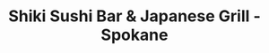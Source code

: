 ---
layout: place
title: "Shiki Sushi Bar & Japanese Grill - Spokane"
permalink: /washington/spokane/shiki-sushi-bar-japanese-grill-spokane.html
stateAbbr: WA
stateName: Washington
cityName: Spokane
place_id: ChIJv3Ci9PIZnlQRW-RlGl2_4K8
photos:
  - name: >-
      places/ChIJv3Ci9PIZnlQRW-RlGl2_4K8/photos/AeeoHcIODk4PfWo_DS-2gPzRbNnvQp0nrHQj_RoX_y-QpkS7JfhpwGjn5j8uZTRREsGEHyAbXwgN5cjtGZqrPZbLDEzrh3Qgaly74U_hAFEOtpBs2YQMKdYVXb7Obw9N8jkM4mN4qnGlMzrHVY87bBihrtPkOnNRa73RSeD-T4t2NJKPn404jBS5j1mZan9JskJom5sUbNaC9RPn4uEoxRkaDiOhOTmNea5PGFl9UpFLfMlnTSOh6DeUE1xJ34tJ7dxHrH7gXCeDiY9doB7DRyYyKL-869Dj0e0KBULBMVXORkJ0Wg
    widthPx: 960
    heightPx: 759
    authorAttributions:
      - displayName: Shiki Sushi Bar & Japanese Grill - Spokane
        uri: https://maps.google.com/maps/contrib/100952827365943837612
        photoUri: >-
          https://lh3.googleusercontent.com/a-/ALV-UjVAyXYUB9rrjb65PMEsq4zW_hfD8G--wbtrQyzGZpSw5Qo0E6U=s100-p-k-no-mo
    flagContentUri: >-
      https://www.google.com/local/imagery/report/?cb_client=maps_api_places.places_api&image_key=!1e10!2sAF1QipPxAAfLfZSG1i0H8kfM2U8ev3fyLSOws-wMznAL&hl=en-US
    googleMapsUri: >-
      https://www.google.com/maps/place//data=!3m4!1e2!3m2!1sAF1QipPxAAfLfZSG1i0H8kfM2U8ev3fyLSOws-wMznAL!2e10!4m2!3m1!1s0x549e19f2f4a270bf:0xafe0bf5d1a65e45b
  - name: >-
      places/ChIJv3Ci9PIZnlQRW-RlGl2_4K8/photos/AeeoHcKKY7GGr1U1fET3PT6xNmdroY0zCy1RUvXehE2criefVoT3yfKHeF3sfQrFgZA-x9KGvrGSvgArkF2TnSTpPEY_Ac3rBQxB96uB8KU0dCUZp6_PT3Cx_FA6gB_w_kgrLR6xTHxc1Npr6NtCdTTQzLMJPNHtcByqobhoabw6jF-9V0r3SjRWgPUJSrCtkeFSYad7-t64UkGvgZDKb7CuWYd3hPgQLmpXsmaZBcAAjeOZb8IuOjoljZ9nWUHGGi-ONcRuyX8eNK7pDfSmwZjACyX9bxSisdqZm7sNYadeqZRRug
    widthPx: 1702
    heightPx: 1276
    authorAttributions:
      - displayName: Shiki Sushi Bar & Japanese Grill - Spokane
        uri: https://maps.google.com/maps/contrib/100952827365943837612
        photoUri: >-
          https://lh3.googleusercontent.com/a-/ALV-UjVAyXYUB9rrjb65PMEsq4zW_hfD8G--wbtrQyzGZpSw5Qo0E6U=s100-p-k-no-mo
    flagContentUri: >-
      https://www.google.com/local/imagery/report/?cb_client=maps_api_places.places_api&image_key=!1e10!2sAF1QipOBY2TkyNygmb_ivQMrf98vcG5kIbO-gufFNchl&hl=en-US
    googleMapsUri: >-
      https://www.google.com/maps/place//data=!3m4!1e2!3m2!1sAF1QipOBY2TkyNygmb_ivQMrf98vcG5kIbO-gufFNchl!2e10!4m2!3m1!1s0x549e19f2f4a270bf:0xafe0bf5d1a65e45b
  - name: >-
      places/ChIJv3Ci9PIZnlQRW-RlGl2_4K8/photos/AeeoHcL3KOkY6R6UxyhJwMNoTeAh1aFaClXKNXfpTtpKmyQSGsW00094p6QFNg37MSkWRsn0-V6zPN4Fuew3Pj4rVgPDcLSp43auOfkCujm7kLCqzaPEKmdBKgaBu9QWLTyX7yRW7Q8asKM8Js3MK5rXS5SyfArpi4GhqIPw6N3jSHPIlIx1TPfCMJi0sW-fKI11nIrCwXBGZ-7j-X4kemNuqxiZQdoUPvw6plnHU9kcN1SIOJCUl5dLa3j__sQxZq7WVj31rbezC5M4e7vepChYEd-FdbozBN2r580j0sDWik_-sw
    widthPx: 508
    heightPx: 626
    authorAttributions:
      - displayName: Shiki Sushi Bar & Japanese Grill - Spokane
        uri: https://maps.google.com/maps/contrib/100952827365943837612
        photoUri: >-
          https://lh3.googleusercontent.com/a-/ALV-UjVAyXYUB9rrjb65PMEsq4zW_hfD8G--wbtrQyzGZpSw5Qo0E6U=s100-p-k-no-mo
    flagContentUri: >-
      https://www.google.com/local/imagery/report/?cb_client=maps_api_places.places_api&image_key=!1e10!2sAF1QipOSUt3atYBhsf0kuHHDc2rnh4NC1HKUKZQzDj6P&hl=en-US
    googleMapsUri: >-
      https://www.google.com/maps/place//data=!3m4!1e2!3m2!1sAF1QipOSUt3atYBhsf0kuHHDc2rnh4NC1HKUKZQzDj6P!2e10!4m2!3m1!1s0x549e19f2f4a270bf:0xafe0bf5d1a65e45b
  - name: >-
      places/ChIJv3Ci9PIZnlQRW-RlGl2_4K8/photos/AeeoHcJPfnnB-nDrgBC_7o8cRRNvC6Q7nJ9vUFl51vZzQHys-eU8v_D-KLsdnqWNquOWyPw-iuqAKeCvT5Y24tNqXxLsdLVMUFFB4bBD516fuf6UAWfVuBBfo0Tf6SGmNsHGlo7PIdP-tnQWzxoPBnAqaT443hCDv6HLsXBCxxPEWdpH8oGut0ZiB61sO4zgiFbV-ufrVMPSpADKvovoKLkCQTFUboRf6vg0CscFlI7_f0IJeCAta1LqTxZPpYbEmrojplNrLEo5j5-UyFrytPYS99qPPQiO7X5asF5zkGgRaU-Aog
    widthPx: 3433
    heightPx: 3433
    authorAttributions:
      - displayName: Shiki Sushi Bar & Japanese Grill - Spokane
        uri: https://maps.google.com/maps/contrib/100952827365943837612
        photoUri: >-
          https://lh3.googleusercontent.com/a-/ALV-UjVAyXYUB9rrjb65PMEsq4zW_hfD8G--wbtrQyzGZpSw5Qo0E6U=s100-p-k-no-mo
    flagContentUri: >-
      https://www.google.com/local/imagery/report/?cb_client=maps_api_places.places_api&image_key=!1e10!2sAF1QipMasbixWmKG4j9qUQb_yKsNyCLogkT5CnO6-itX&hl=en-US
    googleMapsUri: >-
      https://www.google.com/maps/place//data=!3m4!1e2!3m2!1sAF1QipMasbixWmKG4j9qUQb_yKsNyCLogkT5CnO6-itX!2e10!4m2!3m1!1s0x549e19f2f4a270bf:0xafe0bf5d1a65e45b
  - name: >-
      places/ChIJv3Ci9PIZnlQRW-RlGl2_4K8/photos/AeeoHcJltENazy2Q1VZ_Yks4jtp5YpENfxU906-97qtpLxwOziQ7LK90kLymfLcAlmkFHnZvn6LH0wqyZLv2hmaPKfdMO9mmlrAH0pDC1napRhDs4PP44w6DRjIrOi4bpIbXUGJWrq5wXu2KF_GUDbcXv1_Vl7RD0IAmBKPgxDgbwZi_YfoKLRY2JFHzskTB_VDL-PcjUjY3foGLpoKkTtknGKE_ST-3eluS6bmc50_QTE6GPxLyIykDjiS0p2oEiYN0VCtBzviOJQbCh1hVTCrwpCgVp5PIGpOd2iJhG_mLSFx8j3J89yAQ9HyoExU9-vqdyINzXjNBFyqvoR2j8ox44DCMPKeGw0H3OBeySysvmHB2yYLWfgjECNKDgdov26gCBQ2s-JZRHoUZvKJKD3vIrE8pvCXvweLfWS43buRVn_Ccdyk
    widthPx: 3600
    heightPx: 4800
    authorAttributions:
      - displayName: Monique Sao
        uri: https://maps.google.com/maps/contrib/114724918488947303733
        photoUri: >-
          https://lh3.googleusercontent.com/a-/ALV-UjWg0q4aW_pR4mFnfb4ow4skaNA4UvbQq6Ti5eWuCGJMc6Bc2Z8=s100-p-k-no-mo
    flagContentUri: >-
      https://www.google.com/local/imagery/report/?cb_client=maps_api_places.places_api&image_key=!1e10!2sCIHM0ogKEICAgMCwoIGczAE&hl=en-US
    googleMapsUri: >-
      https://www.google.com/maps/place//data=!3m4!1e2!3m2!1sCIHM0ogKEICAgMCwoIGczAE!2e10!4m2!3m1!1s0x549e19f2f4a270bf:0xafe0bf5d1a65e45b
  - name: >-
      places/ChIJv3Ci9PIZnlQRW-RlGl2_4K8/photos/AeeoHcI6g0z5ezZcj-TnkLB_NZ1cBJ5PxZ66qpr7LO6EwGIzIMCvgBMMJcFAs-373dsLCLF8uL3SnJ6Iq2uywaAE75TyeO8o6j8oMTeyUPan5bPCAmbqULPeMc_juW09f4QBo_J5abodxDnCPbZv9BXAKxU-ggbLHr9TmylQKddaejg6nD3SSWTkPP6BRM4Z7-ahUPG4LNSYWHOjF-6VP_f_8ePLfnYLXZn2Zh41RbEwl_OMi5Tn0KwHCLbT17GdEDRuclZgMqmrEu52VgYZwQo7FjCBiEqLOVimMedK3HEkIO3JCQ
    widthPx: 460
    heightPx: 640
    authorAttributions:
      - displayName: Shiki Sushi Bar & Japanese Grill - Spokane
        uri: https://maps.google.com/maps/contrib/100952827365943837612
        photoUri: >-
          https://lh3.googleusercontent.com/a-/ALV-UjVAyXYUB9rrjb65PMEsq4zW_hfD8G--wbtrQyzGZpSw5Qo0E6U=s100-p-k-no-mo
    flagContentUri: >-
      https://www.google.com/local/imagery/report/?cb_client=maps_api_places.places_api&image_key=!1e10!2sAF1QipPRd-27F0HWIFkLfU-rfJZu4aEASthlJxOlPiZm&hl=en-US
    googleMapsUri: >-
      https://www.google.com/maps/place//data=!3m4!1e2!3m2!1sAF1QipPRd-27F0HWIFkLfU-rfJZu4aEASthlJxOlPiZm!2e10!4m2!3m1!1s0x549e19f2f4a270bf:0xafe0bf5d1a65e45b
  - name: >-
      places/ChIJv3Ci9PIZnlQRW-RlGl2_4K8/photos/AeeoHcKIaayc-RgLq71HWoiPSFofRvekvRk57vYjT0fzKZGTVSMWSNKnEuPXa3V6lSVKeP-0NA8pQJPeGIXF_JS5kSOhmQaAuRj76j-6BDaZhGpfUomYfVgEyFMnf2-BMovTHdaAjdFD_SzuL2q4xEhtUZo5OH9WJStoaxwalWN_RGTZJDGDcfYvPQ0pae6iAMUGIIuOjOTS1Jim7TLuMo3YaAoEJIwyjADsYIzNslTjZfeuUxRDenO5bVXQXS1Yefwpun-CeW3n1mbNMi1EmShTROaJmjfaVVk5H9XV28fhxZA3LQ
    widthPx: 3508
    heightPx: 3508
    authorAttributions:
      - displayName: Shiki Sushi Bar & Japanese Grill - Spokane
        uri: https://maps.google.com/maps/contrib/100952827365943837612
        photoUri: >-
          https://lh3.googleusercontent.com/a-/ALV-UjVAyXYUB9rrjb65PMEsq4zW_hfD8G--wbtrQyzGZpSw5Qo0E6U=s100-p-k-no-mo
    flagContentUri: >-
      https://www.google.com/local/imagery/report/?cb_client=maps_api_places.places_api&image_key=!1e10!2sAF1QipPAhNDy4u9RO7gi_BOVqeP6peSWTCSHdHEuaBFy&hl=en-US
    googleMapsUri: >-
      https://www.google.com/maps/place//data=!3m4!1e2!3m2!1sAF1QipPAhNDy4u9RO7gi_BOVqeP6peSWTCSHdHEuaBFy!2e10!4m2!3m1!1s0x549e19f2f4a270bf:0xafe0bf5d1a65e45b
  - name: >-
      places/ChIJv3Ci9PIZnlQRW-RlGl2_4K8/photos/AeeoHcJVFNgs5nH2Vg-Qp5egvaNHGmpInoHPNE2t5D-ZGdfnmzkrIGyTHW9gBM95UoaVOAdgeJ27AnfZWkvIZhqy8-pPPnXL9XnR4HCRbNdeVtylupxtM2vam2lrQ1TpUUe-Ozs0Rrr83QO_hzw748UPH1jPvwvUFpAMv0Py_NqOYWXvCBu6O-Ak2Ve0HTi3TqSwHEvkes7unoDpwXjyO0UBdiM97N6iPu4-ct6MOLsHiLQ4cII_yQceIRvrS7CcTJQGPwFPsAexuCRF0ERO_er-jf485sThzD4e7pelOM3Vp61kjUk44NhgRPLR8PMWZ7CKgZITAvYurzYqMdSKQpVN4h95LuXFHAp6o9zUcjnKIqEpJ7eKr-gfMBI5bylnErbuG8efODTCsV8xXOvgkFmMPtHCVg5eq1EXU7Afg963o5pQ3VF9
    widthPx: 3600
    heightPx: 4800
    authorAttributions:
      - displayName: Dung Ho
        uri: https://maps.google.com/maps/contrib/101301595736424613652
        photoUri: >-
          https://lh3.googleusercontent.com/a/ACg8ocIqqkk42nnvIujXQITvFjJAzkSHLxfSWhANc6wHa2vitqF1Zg=s100-p-k-no-mo
    flagContentUri: >-
      https://www.google.com/local/imagery/report/?cb_client=maps_api_places.places_api&image_key=!1e10!2sCIHM0ogKEICAgID7-p-0uwE&hl=en-US
    googleMapsUri: >-
      https://www.google.com/maps/place//data=!3m4!1e2!3m2!1sCIHM0ogKEICAgID7-p-0uwE!2e10!4m2!3m1!1s0x549e19f2f4a270bf:0xafe0bf5d1a65e45b
  - name: >-
      places/ChIJv3Ci9PIZnlQRW-RlGl2_4K8/photos/AeeoHcJldwWb0O10PItkb6QC7gLnIvmTirm7ITXb6CsfML87Jh1D9v5TugMDkyOKmTVh3qP9YmrbtpfDZUAbWOvxuhdwWNf9I825yzDXuS2vOHFIoL3w8mIIxIBTzvdvB6FhZEq6cS8a9sOR_zfJp_dnfnh-qgLr59kM38jKD58F37hMjhqvPbM0qHl5NQ8ueyk_4MMDGAYutqzCNK-HRTUXRmOj37CDQpuGjh465tyJPTQMBDkGbweDUot8yKMjr29CcT7dQtR8Gnz2B2qa8nT28n4GDv4eH92ccOHv4SFe2Ab65w
    widthPx: 807
    heightPx: 690
    authorAttributions:
      - displayName: Shiki Sushi Bar & Japanese Grill - Spokane
        uri: https://maps.google.com/maps/contrib/100952827365943837612
        photoUri: >-
          https://lh3.googleusercontent.com/a-/ALV-UjVAyXYUB9rrjb65PMEsq4zW_hfD8G--wbtrQyzGZpSw5Qo0E6U=s100-p-k-no-mo
    flagContentUri: >-
      https://www.google.com/local/imagery/report/?cb_client=maps_api_places.places_api&image_key=!1e10!2sAF1QipOs3qLerVuQUdkAWXzXqwbMVma4ckmF8W0XPRl1&hl=en-US
    googleMapsUri: >-
      https://www.google.com/maps/place//data=!3m4!1e2!3m2!1sAF1QipOs3qLerVuQUdkAWXzXqwbMVma4ckmF8W0XPRl1!2e10!4m2!3m1!1s0x549e19f2f4a270bf:0xafe0bf5d1a65e45b
  - name: >-
      places/ChIJv3Ci9PIZnlQRW-RlGl2_4K8/photos/AeeoHcJLfGk0uP-i_cwo0pzYTAhpb674K5L10yyqss2QBon94xbh8Atms5hHvsWxyiIO6sGP_8X_6N_JT0ZmJs2Q5GoWt59M2ZfsYFFuW-BRtGLdlhAiQsXECcmMmcxzumtZdUCZL93XfBvU9Ej1Yoyz0FfXZyI9w6HmGspyNA30KtC-Quy-nn97ZJOGsJnnS8uuxc0J-cWiRlDVc0fpQI6wtp8-h0ZvtIYJcN4qqOA6Ug5UKjmb0oDQA5B7Wb1tJg9LHJbGSN47UlwJ4xmj5HtrKnYBaopxAv9eC9Ljq2qUbuSJ0Q
    widthPx: 869
    heightPx: 740
    authorAttributions:
      - displayName: Shiki Sushi Bar & Japanese Grill - Spokane
        uri: https://maps.google.com/maps/contrib/100952827365943837612
        photoUri: >-
          https://lh3.googleusercontent.com/a-/ALV-UjVAyXYUB9rrjb65PMEsq4zW_hfD8G--wbtrQyzGZpSw5Qo0E6U=s100-p-k-no-mo
    flagContentUri: >-
      https://www.google.com/local/imagery/report/?cb_client=maps_api_places.places_api&image_key=!1e10!2sAF1QipP7f3mQyS8_DRZToDzuKHxNUjuwQFMmZPgrSnm-&hl=en-US
    googleMapsUri: >-
      https://www.google.com/maps/place//data=!3m4!1e2!3m2!1sAF1QipP7f3mQyS8_DRZToDzuKHxNUjuwQFMmZPgrSnm-!2e10!4m2!3m1!1s0x549e19f2f4a270bf:0xafe0bf5d1a65e45b
address: 808 W Main Ave Ste 105, Spokane, WA 99201, USA
street: 808 W Main Ave Ste 105
city: Spokane
state: WA
zip: '99201'
country: USA
neighborhood: Downtown Spokane
latitude: '47.659901'
longitude: '-117.423844'
accessibility_options:
  wheelchairAccessibleParking: true
  wheelchairAccessibleEntrance: true
  wheelchairAccessibleRestroom: true
  wheelchairAccessibleSeating: true
business_status: OPERATIONAL
name: Shiki Sushi Bar & Japanese Grill - Spokane
google_maps_links:
  directionsUri: >-
    https://www.google.com/maps/dir//''/data=!4m7!4m6!1m1!4e2!1m2!1m1!1s0x549e19f2f4a270bf:0xafe0bf5d1a65e45b!3e0
  placeUri: https://maps.google.com/?cid=12673339758016324699
  writeAReviewUri: >-
    https://www.google.com/maps/place//data=!4m3!3m2!1s0x549e19f2f4a270bf:0xafe0bf5d1a65e45b!12e1
  reviewsUri: >-
    https://www.google.com/maps/place//data=!4m4!3m3!1s0x549e19f2f4a270bf:0xafe0bf5d1a65e45b!9m1!1b1
  photosUri: >-
    https://www.google.com/maps/place//data=!4m3!3m2!1s0x549e19f2f4a270bf:0xafe0bf5d1a65e45b!10e5
primary_type: Japanese Restaurant
opening_hours:
  regular: null
  current: null
secondary_opening_hours:
  regular:
    weekdayDescriptions: null
    type: null
  current:
    weekdayDescriptions: null
    type: null
phone: null
price_level: null
price_range: null
rating: null
rating_count: 0
website: null
description: null
reviews: null
parking_options: null
payment_options: null
allow_dogs: null
curbside_pickup: null
delivery: null
dine_in: null
good_for_children: null
good_for_groups: null
good_for_sports: null
live_music: null
menu_for_children: null
outdoor_seating: null
reservable: null
restroom: null
serves_beer: null
serves_breakfast: null
serves_brunch: null
serves_cocktails: null
serves_coffee: null
serves_dinner: null
serves_dessert: null
serves_lunch: null
serves_vegetarian_food: null
serves_wine: null
takeout: null

---